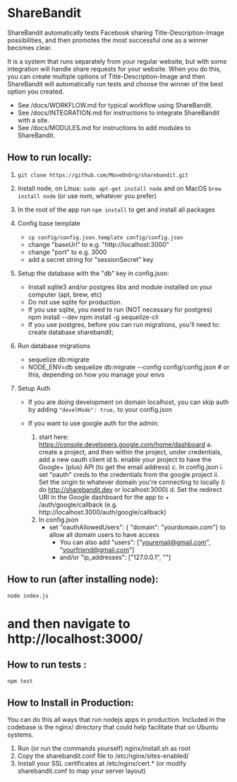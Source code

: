 ShareBandit
===========

ShareBandit automatically tests Facebook sharing Title-Description-Image possibilities, and then promotes the most successful one as a winner becomes clear.

It is a system that runs separately from your regular website, but with some integration will handle share requests for your website.  When you do this, you can create multiple options of Title-Description-Image and then ShareBandit will automatically run tests and choose the winner of the best option you created.

* See /docs/WORKFLOW.md for typical workflow using ShareBandit.
* See /docs/INTEGRATION.md for instructions to integrate ShareBandit with a site.
* See /docs/MODULES.md for instructions to add modules to ShareBandit.

How to run locally:
-------------------

1. `git clone https://github.com/MoveOnOrg/sharebandit.git`

2. Install node, on Linux: `sudo apt-get install node` and on MacOS `brew install node` (or use nvm, whatever you prefer)

3. In the root of the app run `npm install` to get and install all packages

4. Config base template
   * `cp config/config.json.template config/config.json`
   * change "baseUrl" to e.g. "http://localhost:3000"
   * change "port" to e.g. 3000
   * add a secret string for "sessionSecret" key

5. Setup the database with the "db" key in config.json:
   * Install sqlite3 and/or postgres libs and module installed on your computer (apt, brew, etc)
   * Do not use sqlite for production.
   * If you use sqlite, you need to run
      (NOT necessary for postgres)   
      npm install --dev
      npm install -g sequelize-cli
   * If you use postgres, before you can run migrations, you'll need to:
      create database sharebandit;

6. Run database migrations
   * sequelize db:migrate
   * NODE_ENV=db sequelize db:migrate --config config/config.json # or this, depending on how you manage your envs

7. Setup Auth
   * If you are doing development on domain localhost,
     you can skip auth by adding `"develMode": true,` to your config.json
   * If you want to use google auth for the admin:

     1. start here: https://console.developers.google.com/home/dashboard
        a. create a project, and then within the project, under credentials, add a new oauth client id
        b. enable your project to have the Google+ (plus) API (to get the email address)
        c. In config.json
           i. set "oauth" creds to the credentials from the google project
           ii. Set the origin to whatever domain you're connecting to locally (i do http://sharebandit.dev or localhost:3000)
        d. Set the redirect URI in the Google dashboard for the app
           to <baseUrl> + /auth/google/callback (e.g. http://localhost:3000/auth/google/callback)
     2. In config.json
        * set "oauthAllowedUsers": { "domain": "yourdomain.com"} to allow all domain users to have access
          * You can also add "users": ["youremail@gmail.com", "yourfriend@gmail.com"]
          *  and/or "ip_addresses": ["127.0.0.1", "<whitelisted ip addresses>"]

How to run (after installing node):
-----------------------------------

   `node index.js`
   # and then navigate to http://localhost:3000/

How to run tests :
------------------

   `npm test`

How to Install in Production:
-----------------------------

You can do this all ways that run nodejs apps in production.
Included in the codebase is the nginx/ directory that could help facilitate that
on Ubuntu systems.

1. Run (or run the commands yourself) nginx/install.sh as root
2. Copy the sharebandit.conf file to /etc/nginx/sites-enabled/
3. Install your SSL certificates at /etc/nginx/cert.* (or modify sharebandit.conf to map your server layout)
